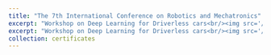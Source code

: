 ```yaml
---
title: "The 7th International Conference on Robotics and Mechatronics"
excerpt: "Workshop on Deep Learning for Driverless cars<br/><img src='/images/500x300.png' width="500" height="300">
excerpt: "Workshop on Deep Learning for Driverless cars<br/><img src='/images/500x300.png' width="500" height="300">
collection: certificates
---
```


